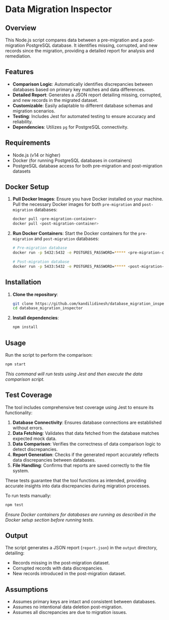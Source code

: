 # Data Migration Inspector

## Overview

This Node.js script compares data between a pre-migration and a post-migration PostgreSQL database. It identifies missing, corrupted, and new records since the migration, providing a detailed report for analysis and remediation.

## Features

- **Comparison Logic**: Automatically identifies discrepancies between databases based on primary key matches and data differences.
- **Detailed Report**: Generates a JSON report detailing missing, corrupted, and new records in the migrated dataset.
- **Customizable**: Easily adaptable to different database schemas and migration scenarios.
- **Testing**: Includes Jest for automated testing to ensure accuracy and reliability.
- **Dependencies**: Utilizes `pg` for PostgreSQL connectivity.

## Requirements

- Node.js (v14 or higher)
- Docker (for running PostgreSQL databases in containers)
- PostgreSQL database access for both pre-migration and post-migration datasets

## Docker Setup

1. **Pull Docker Images**: Ensure you have Docker installed on your machine. Pull the necessary Docker images for both `pre-migration` and `post-migration` databases:

     ```bash
     docker pull <pre-migration-container>
     docker pull <post-migration-container>
     ```

2. **Run Docker Containers**:
Start the Docker containers for the `pre-migration` and `post-migration` databases:

     ```bash
     # Pre-migration database
     docker run -p 5432:5432 -e POSTGRES_PASSWORD=***** <pre-migration-container>

     # Post-migration database
     docker run -p 5433:5432 -e POSTGRES_PASSWORD=***** <post-migration-container>
     ```

## Installation

1. **Clone the repository**:
     ```bash
     git clone https://github.com/kandilidinesh/database_migration_inspector.git
     cd database_migration_inspector
     ```

2. **Install dependencies**:
     ```bash
     npm install
     ```

## Usage

Run the script to perform the comparison:
```bash
npm start
```
*This command will run tests using Jest and then execute the data comparison script.*

## Test Coverage

The tool includes comprehensive test coverage using Jest to ensure its functionality:

1. **Database Connectivity**: Ensures database connections are established without errors.
2. **Data Fetching**: Validates that data fetched from the database matches expected mock data.
3. **Data Comparison**: Verifies the correctness of data comparison logic to detect discrepancies.
4. **Report Generation**: Checks if the generated report accurately reflects data discrepancies between databases.
5. **File Handling**: Confirms that reports are saved correctly to the file system.

These tests guarantee that the tool functions as intended, providing accurate insights into data discrepancies during migration processes.

To run tests manually:
```bash
npm test
```
*Ensure Docker containers for databases are running as described in the Docker setup section before running tests.*

## Output

The script generates a JSON report (`report.json`) in the `output` directory, detailing:
- Records missing in the post-migration dataset.
- Corrupted records with data discrepancies.
- New records introduced in the post-migration dataset.

## Assumptions

- Assumes primary keys are intact and consistent between databases.
- Assumes no intentional data deletion post-migration.
- Assumes all discrepancies are due to migration issues.
